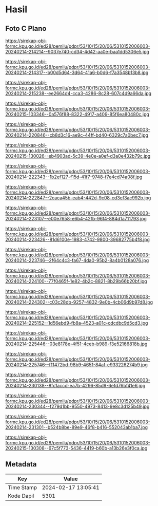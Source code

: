 # Hasil

## Foto C Plano

https://sirekap-obj-formc.kpu.go.id/ed28/pemilu/pdpr/53/10/15/20/06/5310152006003-20240214-214214--9037e740-cd34-4d42-aa0e-baa1dd5306e5.jpg

https://sirekap-obj-formc.kpu.go.id/ed28/pemilu/pdpr/53/10/15/20/06/5310152006003-20240214-214317--b00d5d64-3d64-41a6-b0d6-f7a3548b13b8.jpg

https://sirekap-obj-formc.kpu.go.id/ed28/pemilu/pdpr/53/10/15/20/06/5310152006003-20240214-215238--ee2664d4-cca3-4286-8c28-607c4d9a66da.jpg

https://sirekap-obj-formc.kpu.go.id/ed28/pemilu/pdpr/53/10/15/20/06/5310152006003-20240215-103346--0a576f88-8322-4917-a409-85f6ea80480c.jpg

https://sirekap-obj-formc.kpu.go.id/ed28/pemilu/pdpr/53/10/15/20/06/5310152006003-20240214-220846--cb8d3c16-ae9c-44ff-bd40-6329c7a0bec7.jpg

https://sirekap-obj-formc.kpu.go.id/ed28/pemilu/pdpr/53/10/15/20/06/5310152006003-20240215-130026--eb4903ad-5c39-4e0e-a0ef-d3a0e432b79c.jpg

https://sirekap-obj-formc.kpu.go.id/ed28/pemilu/pdpr/53/10/15/20/06/5310152006003-20240214-222343--1b2ef127-f15d-41f7-9748-f7e4cd74a08f.jpg

https://sirekap-obj-formc.kpu.go.id/ed28/pemilu/pdpr/53/10/15/20/06/5310152006003-20240214-222847--2caca45b-eab4-442d-9c08-cd3ef3ac992b.jpg

https://sirekap-obj-formc.kpu.go.id/ed28/pemilu/pdpr/53/10/15/20/06/5310152006003-20240214-223107--e00e7658-e6b4-42fb-96f4-884d1a711793.jpg

https://sirekap-obj-formc.kpu.go.id/ed28/pemilu/pdpr/53/10/15/20/06/5310152006003-20240214-223426--81d6100e-1983-4742-9800-39682775b4f8.jpg

https://sirekap-obj-formc.kpu.go.id/ed28/pemilu/pdpr/53/10/15/20/06/5310152006003-20240214-223746--2f64c4c3-fa67-4da0-95b2-8a4b0128a076.jpg

https://sirekap-obj-formc.kpu.go.id/ed28/pemilu/pdpr/53/10/15/20/06/5310152006003-20240214-224100--77f0465f-1e82-4b2c-8821-8b29b66b20bf.jpg

https://sirekap-obj-formc.kpu.go.id/ed28/pemilu/pdpr/53/10/15/20/06/5310152006003-20240214-224302--c03c28db-9257-4832-9e0b-4cb06d9b97d8.jpg

https://sirekap-obj-formc.kpu.go.id/ed28/pemilu/pdpr/53/10/15/20/06/5310152006003-20240214-225152--1d56ebd9-fb8a-4523-a01c-cdcdbc9d5cd3.jpg

https://sirekap-obj-formc.kpu.go.id/ed28/pemilu/pdpr/53/10/15/20/06/5310152006003-20240214-225446--03e8178e-4f51-4ceb-b989-f3e52166818b.jpg

https://sirekap-obj-formc.kpu.go.id/ed28/pemilu/pdpr/53/10/15/20/06/5310152006003-20240214-225746--f11472bd-98b9-4651-84af-e933226274b9.jpg

https://sirekap-obj-formc.kpu.go.id/ed28/pemilu/pdpr/53/10/15/20/06/5310152006003-20240214-230138--8fc1accd-ea7b-4296-85d9-6efd76bf41e6.jpg

https://sirekap-obj-formc.kpu.go.id/ed28/pemilu/pdpr/53/10/15/20/06/5310152006003-20240214-230344--f279d1bb-9550-4973-8413-9e8c3d125b49.jpg

https://sirekap-obj-formc.kpu.go.id/ed28/pemilu/pdpr/53/10/15/20/06/5310152006003-20240214-231301--b524b8be-89e9-46f8-b416-552043ab1ba7.jpg

https://sirekap-obj-formc.kpu.go.id/ed28/pemilu/pdpr/53/10/15/20/06/5310152006003-20240215-130308--67c5f773-5436-4419-b60b-a13b26e3f0ca.jpg


## Metadata

| Key        | Value               |
| ---------- | ------------------- |
| Time Stamp | 2024-02-17 13:05:41 |
| Kode Dapil | 5301                |



